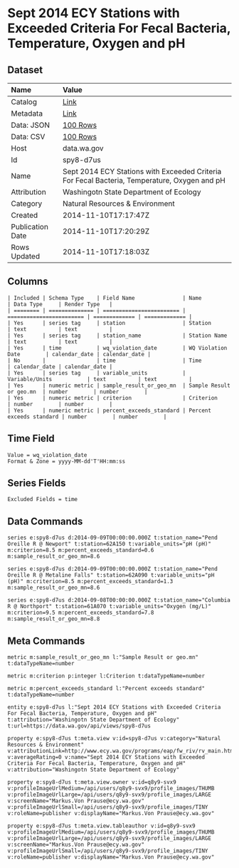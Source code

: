 # Sept 2014 ECY Stations with Exceeded Criteria For Fecal Bacteria, Temperature, Oxygen and pH

## Dataset

| Name | Value |
| :--- | :---- |
| Catalog | [Link](https://catalog.data.gov/dataset/sept-2014-ecy-stations-with-exceeded-criteria-for-fecal-bacteria-temperature-oxygen-and-ph-f89c7) |
| Metadata | [Link](https://data.wa.gov/api/views/spy8-d7us) |
| Data: JSON | [100 Rows](https://data.wa.gov/api/views/spy8-d7us/rows.json?max_rows=100) |
| Data: CSV | [100 Rows](https://data.wa.gov/api/views/spy8-d7us/rows.csv?max_rows=100) |
| Host | data.wa.gov |
| Id | spy8-d7us |
| Name | Sept 2014 ECY Stations with Exceeded Criteria For Fecal Bacteria, Temperature, Oxygen and pH |
| Attribution | Washingotn State Department of Ecology |
| Category | Natural Resources & Environment |
| Created | 2014-11-10T17:17:47Z |
| Publication Date | 2014-11-10T17:20:29Z |
| Rows Updated | 2014-11-10T17:18:03Z |

## Columns

```ls
| Included | Schema Type    | Field Name               | Name                     | Data Type     | Render Type   |
| ======== | ============== | ======================== | ======================== | ============= | ============= |
| Yes      | series tag     | station                  | Station                  | text          | text          |
| Yes      | series tag     | station_name             | Station Name             | text          | text          |
| Yes      | time           | wq_violation_date        | WQ Violation Date        | calendar_date | calendar_date |
| No       |                | time                     | Time                     | calendar_date | calendar_date |
| Yes      | series tag     | variable_units           | Variable/Units           | text          | text          |
| Yes      | numeric metric | sample_result_or_geo_mn  | Sample Result or geo.mn  | number        | number        |
| Yes      | numeric metric | criterion                | Criterion                | number        | number        |
| Yes      | numeric metric | percent_exceeds_standard | Percent exceeds standard | number        | number        |
```

## Time Field

```ls
Value = wq_violation_date
Format & Zone = yyyy-MM-dd'T'HH:mm:ss
```

## Series Fields

```ls
Excluded Fields = time
```

## Data Commands

```ls
series e:spy8-d7us d:2014-09-09T00:00:00.000Z t:station_name="Pend Oreille R @ Newport" t:station=62A150 t:variable_units="pH (pH)" m:criterion=8.5 m:percent_exceeds_standard=0.6 m:sample_result_or_geo_mn=8.6

series e:spy8-d7us d:2014-09-09T00:00:00.000Z t:station_name="Pend Oreille R @ Metaline Falls" t:station=62A090 t:variable_units="pH (pH)" m:criterion=8.5 m:percent_exceeds_standard=1.3 m:sample_result_or_geo_mn=8.6

series e:spy8-d7us d:2014-09-08T00:00:00.000Z t:station_name="Columbia R @ Northport" t:station=61A070 t:variable_units="Oxygen (mg/L)" m:criterion=9.5 m:percent_exceeds_standard=7.8 m:sample_result_or_geo_mn=8.8
```

## Meta Commands

```ls
metric m:sample_result_or_geo_mn l:"Sample Result or geo.mn" t:dataTypeName=number

metric m:criterion p:integer l:Criterion t:dataTypeName=number

metric m:percent_exceeds_standard l:"Percent exceeds standard" t:dataTypeName=number

entity e:spy8-d7us l:"Sept 2014 ECY Stations with Exceeded Criteria For Fecal Bacteria, Temperature, Oxygen and pH" t:attribution="Washingotn State Department of Ecology" t:url=https://data.wa.gov/api/views/spy8-d7us

property e:spy8-d7us t:meta.view v:id=spy8-d7us v:category="Natural Resources & Environment" v:attributionLink=http://www.ecy.wa.gov/programs/eap/fw_riv/rv_main.html v:averageRating=0 v:name="Sept 2014 ECY Stations with Exceeded Criteria For Fecal Bacteria, Temperature, Oxygen and pH" v:attribution="Washingotn State Department of Ecology"

property e:spy8-d7us t:meta.view.owner v:id=q8y9-svx9 v:profileImageUrlMedium=/api/users/q8y9-svx9/profile_images/THUMB v:profileImageUrlLarge=/api/users/q8y9-svx9/profile_images/LARGE v:screenName="Markus.Von Prause@ecy.wa.gov" v:profileImageUrlSmall=/api/users/q8y9-svx9/profile_images/TINY v:roleName=publisher v:displayName="Markus.Von Prause@ecy.wa.gov"

property e:spy8-d7us t:meta.view.tableauthor v:id=q8y9-svx9 v:profileImageUrlMedium=/api/users/q8y9-svx9/profile_images/THUMB v:profileImageUrlLarge=/api/users/q8y9-svx9/profile_images/LARGE v:screenName="Markus.Von Prause@ecy.wa.gov" v:profileImageUrlSmall=/api/users/q8y9-svx9/profile_images/TINY v:roleName=publisher v:displayName="Markus.Von Prause@ecy.wa.gov"
```